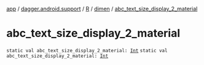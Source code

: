 [app](../../../index.md) / [dagger.android.support](../../index.md) / [R](../index.md) / [dimen](index.md) / [abc_text_size_display_2_material](./abc_text_size_display_2_material.md)

# abc_text_size_display_2_material

`static val abc_text_size_display_2_material: `[`Int`](https://kotlinlang.org/api/latest/jvm/stdlib/kotlin/-int/index.html)
`static val abc_text_size_display_2_material: `[`Int`](https://kotlinlang.org/api/latest/jvm/stdlib/kotlin/-int/index.html)
